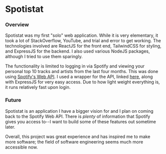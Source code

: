 # Spotistat
### Overview
Spotistat was my first "solo" web application. While it is very elementary,
it took a lot of StackOverflow, YouTube, and trial and error to get working. The 
technologies involved are ReactJS for the front end, TailwindCSS for styling, and 
ExpressJS for the backend. I also used various NodeJS packages, although I tried to use
them sparingly.

The functionality is limited to logging in via Spotify and viewing your personal top 
10 tracks and artists from the last four months. This was done using [Spotify's Web API](https://developer.spotify.com/documentation/web-api). 
I used a wrapper for the API, linked [here](https://github.com/thelinmichael/spotify-web-api-node), 
along with ExpressJS for very easy access. Due to how light weight everything is, it
runs relatively fast upon login.

### Future
Spotistat is an application I have a bigger vision for and I plan on coming back to the
Spotify Web API. There is _plenty_ of information that Spotify gives you access to--I want
to build some of these features out sometime later. 

Overall, this project was great experience and has inspired me to make more software; the 
field of software engineering seems much more accessible now.
